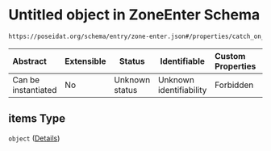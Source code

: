 # Untitled object in ZoneEnter Schema

```txt
https://poseidat.org/schema/entry/zone-enter.json#/properties/catch_on_board/items
```




| Abstract            | Extensible | Status         | Identifiable            | Custom Properties | Additional Properties | Access Restrictions | Defined In                                                                |
| :------------------ | ---------- | -------------- | ----------------------- | :---------------- | --------------------- | ------------------- | ------------------------------------------------------------------------- |
| Can be instantiated | No         | Unknown status | Unknown identifiability | Forbidden         | Allowed               | none                | [zone-enter.json\*](schemas/entry/zone-enter.json "open original schema") |

## items Type

`object` ([Details](zone-enter-properties-catch_on_board-items.md))
